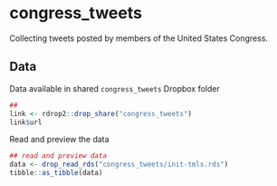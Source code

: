 
<!-- README.md is generated from README.Rmd. Please edit that file -->

# congress\_tweets

Collecting tweets posted by members of the United States Congress.

## Data

Data available in shared `congress_tweets` Dropbox folder

``` r
##
link <- rdrop2::drop_share("congress_tweets")
link$url
```

Read and preview the data

``` r
## read and preview data
data <- drop_read_rds("congress_tweets/init-tmls.rds")
tibble::as_tibble(data)
```
